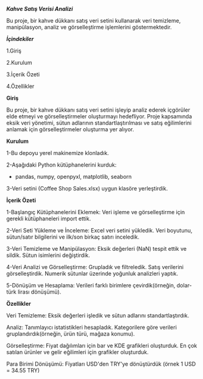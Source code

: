 *****Kahve Satış Verisi Analizi***** 

Bu proje, bir kahve dükkanı satış veri setini kullanarak veri temizleme, manipülasyon, analiz ve görselleştirme işlemlerini göstermektedir. 

***İçindekiler***

1.Giriş

2.Kurulum

3.İçerik Özeti

4.Özellikler   

**Giriş**

Bu proje, bir kahve dükkanı satış veri setini işleyip analiz ederek içgörüler elde etmeyi ve görselleştirmeler oluşturmayı hedefliyor. Proje kapsamında eksik veri yönetimi, sütun adlarının standartlaştırılması ve satış eğilimlerini anlamak için görselleştirmeler oluşturma yer alıyor. 

**Kurulum**

1-Bu depoyu yerel makinemize klonladık.

2-Aşağıdaki Python kütüphanelerini kurduk:  
- pandas, numpy, openpyxl, matplotlib, seaborn

3-Veri setini (Coffee Shop Sales.xlsx) uygun klasöre yerleştirdik.

**İçerik Özeti**

1-Başlangıç Kütüphanelerini Eklemek: Veri işleme ve görselleştirme için gerekli kütüphaneleri import ettik.

2-Veri Seti Yükleme ve İnceleme: Excel veri setini yükledik. Veri boyutunu, sütun/satır bilgilerini ve ilk/son birkaç satırı inceledik.

3-Veri Temizleme ve Manipülasyon: Eksik değerleri (NaN) tespit ettik ve sildik. Sütun isimlerini değiştirdik.

4-Veri Analizi ve Görselleştirme: Grupladık ve filtreledik. Satış verilerini görselleştirdik. Numerik sütunlar üzerinde yoğunluk analizleri yaptık.

5-Dönüşüm ve Hesaplama: Verileri farklı birimlere çevirdik(örneğin, dolar-türk lirası dönüşümü).

**Özellikler**

Veri Temizleme: Eksik değerleri işledik ve sütun adlarını standartlaştırdık. 

Analiz: Tanımlayıcı istatistikleri hesapladık. Kategorilere göre verileri gruplandırdık(örneğin, ürün türü, mağaza konumu). 

Görselleştirme: Fiyat dağılımları için bar ve KDE grafikleri oluşturduk. En çok satılan ürünler ve gelir eğilimleri için grafikler oluşturduk. 

Para Birimi Dönüşümü: Fiyatları USD'den TRY'ye dönüştürdük (örnek 1 USD = 34.55 TRY)
